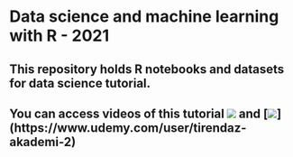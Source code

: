 # Data science and machine learning with R - 2021

## This repository holds R notebooks and datasets for data science tutorial.

## You can access videos of this tutorial [![](https://img.shields.io/badge/YouTube-Turkish-deeppink?logo=youtube&logoColor=white)](https://www.youtube.com/tirendazakademi) and [![](https://img.shields.io/badge/Udemy-Education-darkgreen?)](https://www.udemy.com/user/tirendaz-akademi-2)

